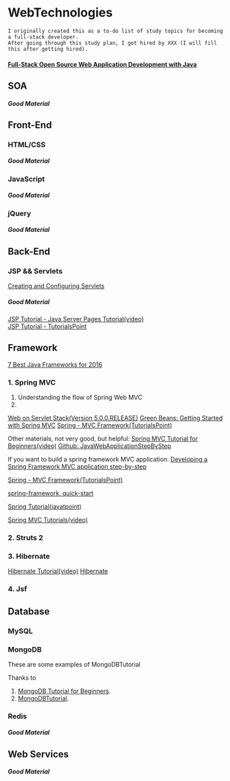 # WebTechnologies
    I originally created this as a to-do list of study topics for becoming a full-stack developer. 
    After going through this study plan, I got hired by XXX (I will fill this after getting hired).


#### [Full-Stack Open Source Web Application Development with Java](http://code.scottshipp.com/learn/tutorial-full-stack-open-source-web-application-development-with-java/)

## SOA
##### Good Material

## Front-End
### HTML/CSS

##### Good Material
### JavaScript

##### Good Material
### jQuery
##### Good Material
## Back-End
### JSP && Servlets
[Creating and Configuring Servlets](https://docs.oracle.com/cd/E13222_01/wls/docs92/webapp/configureservlet.html)

##### Good Material

[JSP Tutorial - Java Server Pages Tutorial(video)](https://www.youtube.com/playlist?list=PLEAQNNR8IlB588DQvb2wbKFQh2DviPApl)  
[JSP Tutorial - TutorialsPoint](https://www.google.com/search?q=jsp+tutorial&rlz=1C1CHBD_enUS718US718&oq=jsp+tut&aqs=chrome.0.69i59j69i60l3j69i57j0.3684j0j7&sourceid=chrome&ie=UTF-8) 

## Framework
[7 Best Java Frameworks for 2016](https://www.romexsoft.com/blog/7-best-java-frameworks-for-2016/)
### 1. Spring MVC
1. Understanding the flow of Spring Web MVC
2. 

[Web on Servlet Stack(Version 5.0.0.RELEASE)](https://docs.spring.io/spring/docs/current/spring-framework-reference/web.html#mvc)
[Green Beans: Getting Started with Spring MVC](https://spring.io/blog/2011/01/04/green-beans-getting-started-with-spring-mvc/)
[Spring - MVC Framework(TutorialsPoint)](https://www.tutorialspoint.com/springmvc/index.htm)


Other materials, not very good, but helpful:
[Spring MVC Tutorial for Beginners(video)](https://www.youtube.com/watch?v=BjNhGaZDr0Y)   [Github: JavaWebApplicationStepByStep](https://github.com/in28minutes/SpringMvcStepByStep)

If you want to build a spring framework MVC application: [Developing a Spring Framework MVC application step-by-step](https://docs.spring.io/docs/Spring-MVC-step-by-step/)

[Spring - MVC Framework(TutorialsPoint)](https://www.tutorialspoint.com/spring/spring_web_mvc_framework.htm)

[spring-framework, quick-start](https://projects.spring.io/spring-framework/#quick-start)

[Spring Tutorial(javatpoint)](https://www.javatpoint.com/spring-3-mvc-tutorial)

[Spring MVC Tutorials(video)](https://www.youtube.com/watch?v=iCQspqBpOB0&list=PLBgMUB7xGcO31B2gBmy1igpZn6LK78-CJ)

### 2. Struts 2

### 3. Hibernate
[Hibernate Tutorial(video)](https://www.youtube.com/playlist?list=PLEAQNNR8IlB7fNkRsUgzrR346i-UqE5CG)
[Hibernate](https://www.youtube.com/playlist?list=PL4AFF701184976B25)

### 4. Jsf



## Database
### MySQL

### MongoDB

These are some examples of MongoDBTutorial

Thanks to 
1. [MongoDB Tutorial for Beginners](https://www.youtube.com/playlist?list=PLC3y8-rFHvwh11bWtwm3_qKvo46uDmaal).
2. [MongoDBTutorial](https://www.tutorialspoint.com/mongodb/index.htm).

### Redis

##### Good Material

## Web Services

##### Good Material
